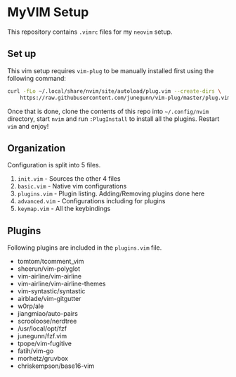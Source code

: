 # MyVIM Setup
This repository contains `.vimrc` files for my `neovim` setup.


## Set up

This vim setup requires `vim-plug` to be manually installed first using the
following command:

```bash
curl -fLo ~/.local/share/nvim/site/autoload/plug.vim --create-dirs \
    https://raw.githubusercontent.com/junegunn/vim-plug/master/plug.vim
```

Once that is done, clone the contents of this repo into `~/.config/nvim` directory, start `nvim` and run `:PlugInstall` to install all the plugins. Restart `vim` and enjoy!


## Organization

Configuration is split into 5 files.

1. `init.vim`     - Sources the other 4 files
2. `basic.vim`    - Native vim configurations
3. `plugins.vim`  - Plugin listing. Adding/Removing plugins done here
4. `advanced.vim` - Configurations including for plugins
5. `keymap.vim`   - All the keybindings


## Plugins
Following plugins are included in the `plugins.vim` file.

* tomtom/tcomment_vim
* sheerun/vim-polyglot
* vim-airline/vim-airline
* vim-airline/vim-airline-themes
* vim-syntastic/syntastic
* airblade/vim-gitgutter
* w0rp/ale
* jiangmiao/auto-pairs
* scrooloose/nerdtree
* /usr/local/opt/fzf
* junegunn/fzf.vim
* tpope/vim-fugitive
* fatih/vim-go
* morhetz/gruvbox
* chriskempson/base16-vim

